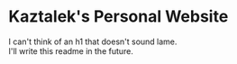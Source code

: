 # Kaztalek's Personal Website
I can't think of an h1 that doesn't sound lame.\
I'll write this readme in the future.
